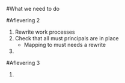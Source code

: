#What we need to do

#Aflevering 2

1. Rewrite work processes
2. Check that all must principals are in place 
	- Mapping to must needs a rewrite
3. 



#Aflevering 3

1. 